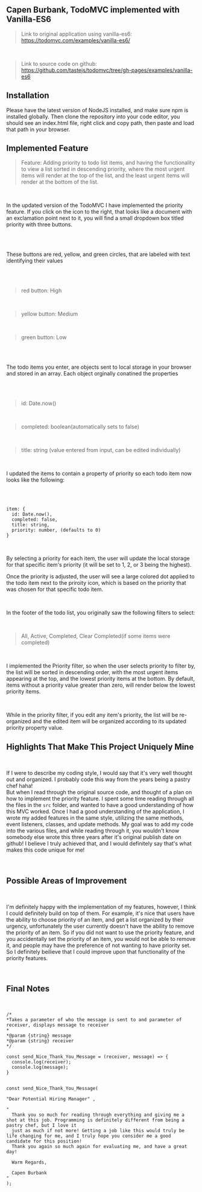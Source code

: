 ## Capen Burbank, TodoMVC implemented with Vanilla-ES6

> Link to original application using vanilla-es6: https://todomvc.com/examples/vanilla-es6/ 

<br>

> Link to source code on github: https://github.com/tastejs/todomvc/tree/gh-pages/examples/vanilla-es6

## Installation

Please have the latest version of NodeJS installed, and make sure npm is installed globally. Then clone the repository into your code editor, you should see an index.html file, right click and copy path, then paste and load that path in your browser.

## Implemented Feature

> Feature: Adding priority to todo list items, and having the functionality to view a list sorted in descending priority, where the most urgent
>          items will render at the top of the list, and the least urgent items will render at the bottom of the list.
<br>

In the updated version of the TodoMVC I have implemented the priority feature. If you click on the icon to the right, that looks like a document with an exclamation 
point next to it, you will find a small dropdown box titled priority with three buttons.

<br>
<br>

These buttons are red, yellow, and green circles, that are labeled with text identifying their values

<br>
<br>

> red button: High

<br>

> yellow button: Medium

<br>

> green button: Low

<br>
<br>

The todo items you enter, are objects sent to local storage in your browser and stored in an array. Each object orginally conatined the properties 

<br>
<br>

> id: Date.now()  

<br> 

> completed: boolean(automatically sets to false)  

<br>

> title: string (value entered from input, can be edited individually)  

<br>

I updated the items to contain a property of priority so each todo item now looks like the following:

<br>
<br>

```
item: {
  id: Date.now(),
  completed: false,
  title: string,
  priority: number, (defaults to 0)
}

```
<br>

By selecting a priority for each item, the user will update the local storage for that specific item's priority (it will be set to 1, 2, or 3 being the highest).
<br>

Once the priority is adjusted, the user will see a large colored dot applied to the todo item next to the priroity icon, which is based on the priority
that was chosen for that specific todo item.

<br>


In the footer of the todo list, you originally saw the following filters to select:

<br>

> All, Active, Completed, Clear Completed(if some items were completed)

<br>

I implemented the Priority filter, so when the user selects priority to filter by, the list will be sorted in descending order, with the most urgent items
appearing at the top, and the lowest priority items at the bottom. By default, items without a priority value greater than zero, will render below the lowest 
priority items.

<br>

While in the priority filter, if you edit any item's priority, the list will be re-organized and the edited item will be organized according to its updated  
priority property value.

## Highlights That Make This Project Uniquely Mine

<br>

If I were to describe my coding style, I would say that it's very well thought out and organized. I probably code this way from the years being a pastry chef haha!    
But when I read through the original source code, and thought of a plan on how to implement the priority feature. I spent some time reading through all the
files in the `src` folder, and wanted to have a good understanding of how this MVC worked. Once I had a good understanding of the application, I wrote my
added features in the same style, utilizing the same methods, event listeners, classes, and update methods. 
My goal was to add my code into the various files, and while reading through it, you wouldn't know somebody else wrote this three years after it's original
publish date on github! I believe I truly achieved that, and I would definitely say that's what makes this code unique for me!

<br>


## Possible Areas of Improvement

<br>

I'm definitely happy with the implementation of my features, however, I think I could definitely build on top of them. For example, it's nice that users have the ability to choose priority of an item, and get a list organized by their urgency, unfortunately the user currently doesn't have the ability to remove the priority of an item. So if you did not want to use the priority feature, and you accidentally set the priority of an item, you would not be able to remove it, and people may have the preference of not wanting to have priority set. So I definitely beilieve that I could improve upon that functionality of the priority features.

<br>

## Final Notes

<br>

```
/*
*Takes a parameter of who the message is sent to and parameter of receiver, displays message to receiver
*
*@param {string} message
*@param {string} receiver
*/

const send_Nice_Thank_You_Message = (receiver, message) => {
  console.log(receiver);
  console.log(message);
}
```
```

const send_Nice_Thank_You_Message( 

"Dear Potential Hiring Manager" ,

"
  Thank you so much for reading through everything and giving me a shot at this job. Programming is definitely different from being a pastry chef, but I love it 
  just as much if not more! Getting a job like this would truly be life changing for me, and I truly hope you consider me a good candidate for this position!
  Thank you again so much again for evaluating me, and have a great day!
  
  Warm Regards,
  
  Capen Burbank
"
);

```




















